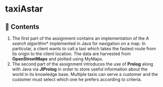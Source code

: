 # taxiAstar

## :car: Contents 

1. The first part of the assignment contains an implementation of the **A* search algorithm** implemented in Java for navigation on a map. In particular, a client wants to call a taxi which takes the fastest route from its origin to the client location. The data are harvested from **OpenStreetMaps** and plotted using MyMaps.  
2. The second part of the assignment introduces the use of **Prolog** along with Java via **JIProlog** in order to store useful information about the world in its knowledge base. Multiple taxis can serve a customer and the customer must select which one he prefers according to criteria. 
